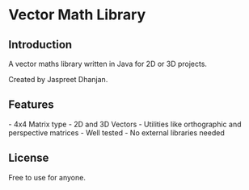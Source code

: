 # Vector Math Library

<h2>Introduction</h2>
A vector maths library written in Java for 2D or 3D projects.

Created by Jaspreet Dhanjan.

<h2>Features</h2>
- 4x4 Matrix type
- 2D and 3D Vectors
- Utilities like orthographic and perspective matrices
- Well tested
- No external libraries needed

<h2>License</h2>
Free to use for anyone.
